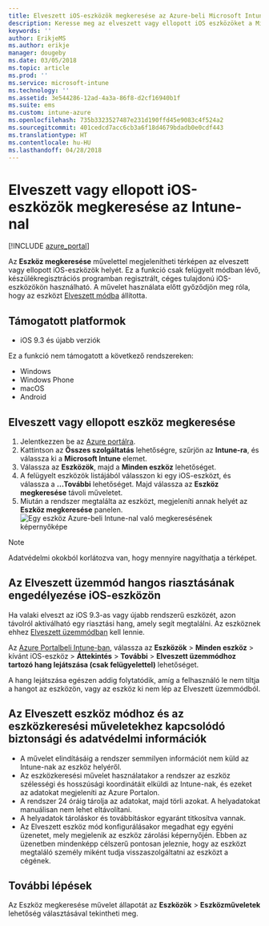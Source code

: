 ```yaml
---
title: Elveszett iOS-eszközök megkeresése az Azure-beli Microsoft Intune-ban | Microsoft Docs
description: Keresse meg az elveszett vagy ellopott iOS eszközöket a Microsoft Intune eszközkeresési funkciójával. Az eszközkeresési művelet használatakor biztonsági és adatvédelmi információkat is kaphat.
keywords: ''
author: ErikjeMS
ms.author: erikje
manager: dougeby
ms.date: 03/05/2018
ms.topic: article
ms.prod: ''
ms.service: microsoft-intune
ms.technology: ''
ms.assetid: 3e544286-12ad-4a3a-86f8-d2cf16940b1f
ms.suite: ems
ms.custom: intune-azure
ms.openlocfilehash: 735b3323527487e231d190ffd45e9083c4f524a2
ms.sourcegitcommit: 401cedcd7acc6cb3a6f18d4679bdadb0e0cdf443
ms.translationtype: HT
ms.contentlocale: hu-HU
ms.lasthandoff: 04/28/2018
---
```

# <a name="locate-lost-or-stolen-ios-devices-with-intune"></a>Elveszett vagy ellopott iOS-eszközök megkeresése az Intune-nal

[!INCLUDE [azure_portal](./includes/azure_portal.md)]

Az **Eszköz megkeresése** művelettel megjelenítheti térképen az elveszett vagy ellopott iOS-eszközök helyét. Ez a funkció csak felügyelt módban lévő, készülékregisztrációs programban regisztrált, céges tulajdonú iOS-eszközökön használható. A művelet használata előtt győződjön meg róla, hogy az eszközt [Elveszett módba](device-lost-mode.md) állította.

## <a name="supported-platforms"></a>Támogatott platformok

- iOS 9.3 és újabb verziók

Ez a funkció nem támogatott a következő rendszereken: 
- Windows
- Windows Phone
- macOS
- Android

## <a name="locate-a-lost-or-stolen-device"></a>Elveszett vagy ellopott eszköz megkeresése

1. Jelentkezzen be az [Azure portálra](https://portal.azure.com).
2. Kattintson az **Összes szolgáltatás** lehetőségre, szűrjön az **Intune-ra**, és válassza ki a **Microsoft Intune** elemet.
3. Válassza az **Eszközök**, majd a **Minden eszköz** lehetőséget.
4. A felügyelt eszközök listájából válasszon ki egy iOS-eszközt, és válassza a **...További** lehetőséget. Majd válassza az **Eszköz megkeresése** távoli műveletet.
5. Miután a rendszer megtalálta az eszközt, megjeleníti annak helyét az **Eszköz megkeresése** panelen.
    ![Egy eszköz Azure-beli Intune-nal való megkeresésének képernyőképe](./media/locate-device.png)

>[!NOTE]
>Adatvédelmi okokból korlátozva van, hogy mennyire nagyíthatja a térképet.

## <a name="activate-lost-mode-sound-alert-on-an-ios-device"></a>Az Elveszett üzemmód hangos riasztásának engedélyezése iOS-eszközön

Ha valaki elveszt az iOS 9.3-as vagy újabb rendszerű eszközét, azon távolról aktiválható egy riasztási hang, amely segít megtalálni. Az eszköznek ehhez [Elveszett üzemmódban](device-lost-mode.md) kell lennie.

Az [Azure Portalbeli Intune-ban](https://aka.ms/intuneportal), válassza az **Eszközök** > **Minden eszköz** > kívánt iOS-eszköz > **Áttekintés** > **További** > **Elveszett üzemmódhoz tartozó hang lejátszása (csak felügyelettel)** lehetőséget.

A hang lejátszása egészen addig folytatódik, amíg a felhasználó le nem tiltja a hangot az eszközön, vagy az eszköz ki nem lép az Elveszett üzemmódból.


## <a name="security-and-privacy-information-for-lost-mode-and-locate-device-actions"></a>Az Elveszett eszköz módhoz és az eszközkeresési műveletekhez kapcsolódó biztonsági és adatvédelmi információk
- A művelet elindításáig a rendszer semmilyen információt nem küld az Intune-nak az eszköz helyéről.
- Az eszközkeresési művelet használatakor a rendszer az eszköz szélességi és hosszúsági koordinátáit elküldi az Intune-nak, és ezeket az adatokat megjeleníti az Azure Portalon.
- A rendszer 24 óráig tárolja az adatokat, majd törli azokat. A helyadatokat manuálisan nem lehet eltávolítani.
- A helyadatok tároláskor és továbbításkor egyaránt titkosítva vannak.
- Az Elveszett eszköz mód konfigurálásakor megadhat egy egyéni üzenetet, mely megjelenik az eszköz zárolási képernyőjén. Ebben az üzenetben mindenképp célszerű pontosan jeleznie, hogy az eszközt megtaláló személy miként tudja visszaszolgáltatni az eszközt a cégének.

## <a name="next-steps"></a>További lépések

Az Eszköz megkeresése művelet állapotát az **Eszközök** > **Eszközműveletek** lehetőség választásával tekintheti meg.
